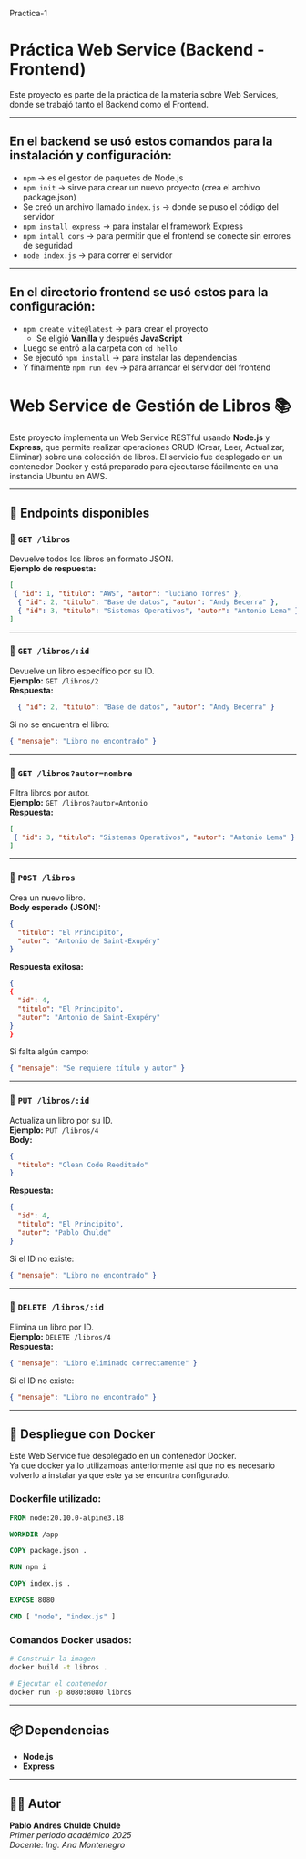  Practica-1
# Práctica Web Service (Backend - Frontend)

Este proyecto es parte de la práctica de la materia sobre Web Services, donde se trabajó tanto el Backend como el Frontend.

---

## En el **backend** se usó estos comandos para la instalación y configuración:

- `npm` → es el gestor de paquetes de Node.js
- `npm init` → sirve para crear un nuevo proyecto (crea el archivo package.json)
- Se creó un archivo llamado `index.js` → donde se puso el código del servidor
- `npm install express` → para instalar el framework Express
- `npm intall cors` → para permitir que el frontend se conecte sin errores de seguridad
- `node index.js` → para correr el servidor

---

## En el directorio **frontend** se usó estos para la configuración:

- `npm create vite@latest` → para crear el proyecto
  - Se eligió **Vanilla** y después **JavaScript**
- Luego se entró a la carpeta con `cd hello`
- Se ejecutó `npm install` → para instalar las dependencias
- Y finalmente `npm run dev` → para arrancar el servidor del frontend

# Web Service de Gestión de Libros 📚

Este proyecto implementa un Web Service RESTful usando **Node.js** y **Express**, que permite realizar operaciones CRUD (Crear, Leer, Actualizar, Eliminar) sobre una colección de libros. El servicio fue desplegado en un contenedor Docker y está preparado para ejecutarse fácilmente en una instancia Ubuntu en AWS.

---

## 🚀 Endpoints disponibles

### 🔹 `GET /libros`
Devuelve todos los libros en formato JSON.  
**Ejemplo de respuesta:**

```json
[
 { "id": 1, "titulo": "AWS", "autor": "luciano Torres" },
  { "id": 2, "titulo": "Base de datos", "autor": "Andy Becerra" },
  { "id": 3, "titulo": "Sistemas Operativos", "autor": "Antonio Lema" }
]
```

---

### 🔹 `GET /libros/:id`
Devuelve un libro específico por su ID.  
**Ejemplo:** `GET /libros/2`  
**Respuesta:**

```json
  { "id": 2, "titulo": "Base de datos", "autor": "Andy Becerra" }
```

Si no se encuentra el libro:

```json
{ "mensaje": "Libro no encontrado" }
```

---

### 🔹 `GET /libros?autor=nombre`
Filtra libros por autor.  
**Ejemplo:** `GET /libros?autor=Antonio`  
**Respuesta:**

```json
[
 { "id": 3, "titulo": "Sistemas Operativos", "autor": "Antonio Lema" }
]
```

---

### 🔹 `POST /libros`
Crea un nuevo libro.  
**Body esperado (JSON):**

```json
{
  "titulo": "El Principito",
  "autor": "Antonio de Saint-Exupéry"
}
```

**Respuesta exitosa:**

```json
{
{
  "id": 4,
  "titulo": "El Principito",
  "autor": "Antonio de Saint-Exupéry"
}
}
```

Si falta algún campo:

```json
{ "mensaje": "Se requiere título y autor" }
```

---

### 🔹 `PUT /libros/:id`
Actualiza un libro por su ID.  
**Ejemplo:** `PUT /libros/4`  
**Body:**

```json
{
  "titulo": "Clean Code Reeditado"
}
```

**Respuesta:**

```json
{
  "id": 4,
  "titulo": "El Principito",
  "autor": "Pablo Chulde"
}
```

Si el ID no existe:

```json
{ "mensaje": "Libro no encontrado" }
```

---

### 🔹 `DELETE /libros/:id`
Elimina un libro por ID.  
**Ejemplo:** `DELETE /libros/4`  
**Respuesta:**

```json
{ "mensaje": "Libro eliminado correctamente" }
```

Si el ID no existe:

```json
{ "mensaje": "Libro no encontrado" }
```

---

## 🐳 Despliegue con Docker

Este Web Service fue desplegado en un contenedor Docker.  
Ya que docker ya lo utilizamoas anteriormente asi que no es necesario volverlo a instalar
ya que este ya se encuntra configurado.
### Dockerfile utilizado:

```Dockerfile
FROM node:20.10.0-alpine3.18

WORKDIR /app

COPY package.json .

RUN npm i

COPY index.js .

EXPOSE 8080

CMD [ "node", "index.js" ]
```

### Comandos Docker usados:

```bash
# Construir la imagen
docker build -t libros .

# Ejecutar el contenedor
docker run -p 8080:8080 libros
```

---

## 📦 Dependencias

- **Node.js**
- **Express**

---

## 👨‍💻 Autor

**Pablo Andres Chulde Chulde**  
_Primer periodo académico 2025_  
_Docente: Ing. Ana Montenegro_
